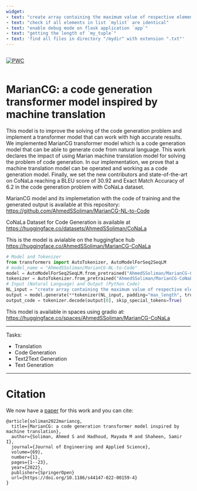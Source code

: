 ```yaml
---
widget:
- text: "create array containing the maximum value of respective elements of array `[2, 3, 4]` and array `[1, 5, 2]"
- text: "check if all elements in list `mylist` are identical"
- text: "enable debug mode on flask application `app`"
- text: "getting the length of `my_tuple`"
- text: 'find all files in directory "/mydir" with extension ".txt"'
---
```


```
```
[![PWC](https://img.shields.io/endpoint.svg?url=https://paperswithcode.com/badge/mariancg-a-code-generation-transformer-model/code-generation-on-conala)](https://paperswithcode.com/sota/code-generation-on-conala?p=mariancg-a-code-generation-transformer-model)
```

```

# MarianCG: a code generation transformer model inspired by machine translation
This model is to improve the solving of the code generation problem and implement a transformer model that can work with high accurate results. We implemented MarianCG transformer model which is a code generation model that can be able to generate code from natural language. This work declares the impact of using Marian machine translation model for solving the problem of code generation. In our implementation, we prove that a machine translation model can be operated and working as a code generation model. Finally, we set the new contributors and state-of-the-art on CoNaLa reaching a BLEU score of 30.92 and Exact Match Accuracy of 6.2 in the code generation problem with CoNaLa dataset.

MarianCG model and its implemetation with the code of training and the generated output is available at this repository:
https://github.com/AhmedSSoliman/MarianCG-NL-to-Code

CoNaLa Dataset for Code Generation is available at
https://huggingface.co/datasets/AhmedSSoliman/CoNaLa

This is the model is avialable on the huggingface hub https://huggingface.co/AhmedSSoliman/MarianCG-CoNaLa
```python
# Model and Tokenizer
from transformers import AutoTokenizer, AutoModelForSeq2SeqLM
# model_name = "AhmedSSoliman/MarianCG-NL-to-Code"
model = AutoModelForSeq2SeqLM.from_pretrained("AhmedSSoliman/MarianCG-CoNaLa")
tokenizer = AutoTokenizer.from_pretrained("AhmedSSoliman/MarianCG-CoNaLa")
# Input (Natural Language) and Output (Python Code)
NL_input = "create array containing the maximum value of respective elements of array `[2, 3, 4]` and array `[1, 5, 2]"
output = model.generate(**tokenizer(NL_input, padding="max_length", truncation=True, max_length=512, return_tensors="pt"))
output_code = tokenizer.decode(output[0], skip_special_tokens=True)
```

This model is available in spaces using gradio at: https://huggingface.co/spaces/AhmedSSoliman/MarianCG-CoNaLa


---
Tasks:
- Translation
- Code Generation
- Text2Text Generation
- Text Generation
---


# Citation

We now have a [paper](https://doi.org/10.1186/s44147-022-00159-4) for this work and you can cite:

```
@article{soliman2022mariancg,
  title={MarianCG: a code generation transformer model inspired by machine translation},
  author={Soliman, Ahmed S and Hadhoud, Mayada M and Shaheen, Samir I},
  journal={Journal of Engineering and Applied Science},
  volume={69},
  number={1},
  pages={1--23},
  year={2022},
  publisher={SpringerOpen}
  url={https://doi.org/10.1186/s44147-022-00159-4}
}

```
